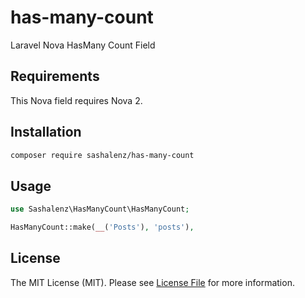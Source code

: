 # has-many-count
Laravel Nova HasMany Count Field

## Requirements

This Nova field requires Nova 2.

## Installation

```bash
composer require sashalenz/has-many-count
```

## Usage

```php
use Sashalenz\HasManyCount\HasManyCount;

HasManyCount::make(__('Posts'), 'posts'),
```
## License

The MIT License (MIT). Please see [License File](LICENSE.md) for more information.

